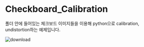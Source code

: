 # Checkboard_Calibration
폴더 안에 들어있는 체크보드  이미지들을 이용해 python으로 calibration, undistortion하는 예제입니다.



![download](https://user-images.githubusercontent.com/91379630/230555738-9807fd47-1416-40ca-9ac4-0c64b9dfff5d.png)

